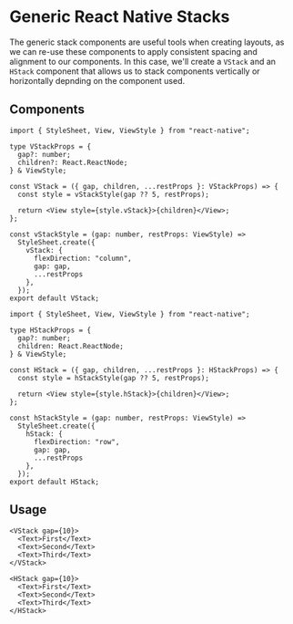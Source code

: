 # Generic React Native Stacks

The generic stack components are useful tools when creating layouts, as we can re-use these components to apply consistent spacing and alignment to our components. In this case, we'll create a `VStack` and an `HStack` component that allows us to stack components vertically or horizontally depnding on the component used.

## Components
```tsx:line-numbers
import { StyleSheet, View, ViewStyle } from "react-native";

type VStackProps = {
  gap?: number;
  children?: React.ReactNode;
} & ViewStyle;

const VStack = ({ gap, children, ...restProps }: VStackProps) => {
  const style = vStackStyle(gap ?? 5, restProps);

  return <View style={style.vStack}>{children}</View>;
};

const vStackStyle = (gap: number, restProps: ViewStyle) =>
  StyleSheet.create({
    vStack: {
      flexDirection: "column",
      gap: gap,
      ...restProps
    },
  });
export default VStack;
```

```tsx:line-numbers
import { StyleSheet, View, ViewStyle } from "react-native";

type HStackProps = {
  gap?: number;
  children: React.ReactNode;
} & ViewStyle;

const HStack = ({ gap, children, ...restProps }: HStackProps) => {
  const style = hStackStyle(gap ?? 5, restProps);

  return <View style={style.hStack}>{children}</View>;
};

const hStackStyle = (gap: number, restProps: ViewStyle) =>
  StyleSheet.create({
    hStack: {
      flexDirection: "row",
      gap: gap,
      ...restProps
    },
  });
export default HStack;
```

## Usage

```tsx
<VStack gap={10}>
  <Text>First</Text>
  <Text>Second</Text>
  <Text>Third</Text>
</VStack>

<HStack gap={10}>
  <Text>First</Text>
  <Text>Second</Text>
  <Text>Third</Text>
</HStack>
```